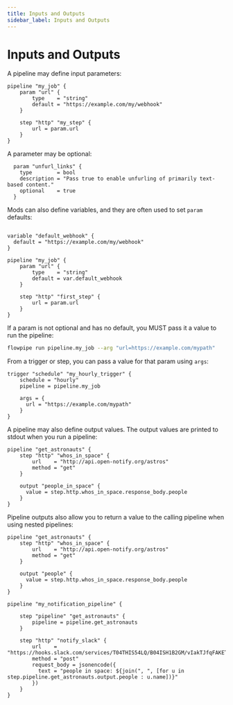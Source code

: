 ```yaml
---
title: Inputs and Outputs
sidebar_label: Inputs and Outputs
---
```

# Inputs and Outputs



A pipeline may define input parameters:

```hcl
pipeline "my_job" {
    param "url" {
        type    = "string"
        default = "https://example.com/my/webhook"
    }

    step "http" "my_step" {
        url = param.url
    }
}
```

A parameter may be optional:

```hcl
  param "unfurl_links" {
    type        = bool
    description = "Pass true to enable unfurling of primarily text-based content."
    optional    = true
  }
```

Mods can also define variables, and they are often used to set `param` defaults:

```hcl

variable "default_webhook" {
  default = "https://example.com/my/webhook"
}

pipeline "my_job" {
    param "url" {
        type    = "string"
        default = var.default_webhook
    }

    step "http" "first_step" {
        url = param.url
    }
}
```


If a param is not optional and has no default, you MUST pass it a value to run the pipeline:

```bash
flowpipe run pipeline.my_job --arg "url=https://example.com/mypath"
```

From a trigger or step, you can pass a value for that param using `args`:
```hcl
trigger "schedule" "my_hourly_trigger" {
    schedule = "hourly"
    pipeline = pipeline.my_job

    args = {
      url = "https://example.com/mypath"
    }
}

```


A pipeline may also define output values. The output values are printed to stdout when you run a pipeline:


```hcl
pipeline "get_astronauts" {
    step "http" "whos_in_space" {
        url    = "http://api.open-notify.org/astros"
        method = "get"
    }

    output "people_in_space" {
      value = step.http.whos_in_space.response_body.people
    }
}
```

Pipeline outputs also allow you to return a value to the calling pipeline when using nested pipelines:

```hcl
pipeline "get_astronauts" {
    step "http" "whos_in_space" {
        url    = "http://api.open-notify.org/astros"
        method = "get"
    }

    output "people" {
      value = step.http.whos_in_space.response_body.people
    }
}

pipeline "my_notification_pipeline" {

    step "pipeline" "get_astronauts" {
        pipeline = pipeline.get_astronauts
    }

    step "http" "notify_slack" {
        url    = "https://hooks.slack.com/services/T04THIS54LQ/B04ISH1B2GM/vIakTJfqFAKET7M14g5H32w8"
        method = "post"
        request_body = jsonencode({
          text = "people in space: ${join(", ", [for u in step.pipeline.get_astronauts.output.people : u.name])}"
        })
    }
}
```